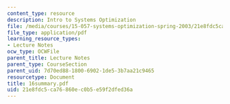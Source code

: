 ```yaml
---
content_type: resource
description: Intro to Systems Optimization
file: /media/courses/15-057-systems-optimization-spring-2003/21e8fdc5ca76860ec0b5e59f2dfed36a_16summary.pdf
file_type: application/pdf
learning_resource_types:
- Lecture Notes
ocw_type: OCWFile
parent_title: Lecture Notes
parent_type: CourseSection
parent_uid: 7d70ed88-1800-6902-1de5-3b7aa21c9465
resourcetype: Document
title: 16summary.pdf
uid: 21e8fdc5-ca76-860e-c0b5-e59f2dfed36a
---
```

